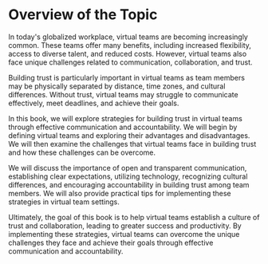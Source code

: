 Overview of the Topic
===================================

In today's globalized workplace, virtual teams are becoming increasingly common. These teams offer many benefits, including increased flexibility, access to diverse talent, and reduced costs. However, virtual teams also face unique challenges related to communication, collaboration, and trust.

Building trust is particularly important in virtual teams as team members may be physically separated by distance, time zones, and cultural differences. Without trust, virtual teams may struggle to communicate effectively, meet deadlines, and achieve their goals.

In this book, we will explore strategies for building trust in virtual teams through effective communication and accountability. We will begin by defining virtual teams and exploring their advantages and disadvantages. We will then examine the challenges that virtual teams face in building trust and how these challenges can be overcome.

We will discuss the importance of open and transparent communication, establishing clear expectations, utilizing technology, recognizing cultural differences, and encouraging accountability in building trust among team members. We will also provide practical tips for implementing these strategies in virtual team settings.

Ultimately, the goal of this book is to help virtual teams establish a culture of trust and collaboration, leading to greater success and productivity. By implementing these strategies, virtual teams can overcome the unique challenges they face and achieve their goals through effective communication and accountability.
